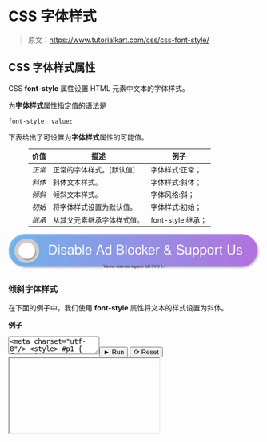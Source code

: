 # CSS 字体样式

> 原文：<https://www.tutorialkart.com/css/css-font-style/>

## CSS 字体样式属性

CSS **font-style** 属性设置 HTML 元素中文本的字体样式。

为**字体样式**属性指定值的语法是

```
font-style: value;
```

下表给出了可设置为**字体样式**属性的可能值。

<figure class="wp-block-table">

| 价值 | 描述 | 例子 |
| --- | --- | --- |
| *正常* | 正常的字体样式。[默认值] | 字体样式:正常； |
| *斜体* | 斜体文本样式。 | 字体样式:斜体； |
| *倾斜* | 倾斜文本样式。 | 字体风格:斜； |
| *初始* | 将字体样式设置为默认值。 | 字体样式:初始； |
| *继承* | 从其父元素继承字体样式值。 | font-style:继承； |

</figure>

[![](img/925da31b32d6bc3827932f6c8afb11bb.png)](https://www.tutorialkart.com/)

### 倾斜字体样式

在下面的例子中，我们使用 **font-style** 属性将文本的样式设置为斜体。

**例子**

<textarea name="html" id="code_1"><meta charset="utf-8"/> <style> #p1 { font-size: 25px; font-style: oblique; } </style> <p id="p1">这是一段话。</p></textarea><button class="coderun" onclick="submitCode_1()">► Run</button> <button class="codereset" onclick="resetCode_1()">⟳ Reset</button><iframe id="output_1" onload="resizeIframe(this)">&#13; </div>&#13; </div>&#13; </div> &#13; &#13; </div>&#13; <script>&amp;#13; let initValue_1='';&amp;#13; let html_editor_1;&amp;#13; let render_1 = function() {&amp;#13; let source = html_editor_1.getValue();&amp;#13; &amp;#13; let iframe = document.querySelector('#output_1'),&amp;#13; iframe_doc = iframe.contentDocument;&amp;#13; &amp;#13; iframe_doc.open();&amp;#13; iframe_doc.write(source);&amp;#13; iframe_doc.close();&amp;#13; };&amp;#13; &amp;#13; html_editor_1 = CodeMirror.fromTextArea(document.getElementById("code_1"), {&amp;#13; lineNumbers: false,&amp;#13; mode: "htmlmixed",&amp;#13; theme: "tk"&amp;#13; });&amp;#13; &amp;#13; // SETTING CODE EDITORS INITIAL CONTENT&amp;#13; $initValue_1 = html_editor_1.getValue();&amp;#13; render_1();&amp;#13; &amp;#13; function resetCode_1() {&amp;#13; html_editor_1.setValue($initValue_1);&amp;#13; render_1();&amp;#13; }&amp;#13; function submitCode_1() {&amp;#13; render_1();&amp;#13; }&amp;#13; </script> <h3>结论</h3> <p>在这个<a href="https://www.tutorialkart.com/css/"> CSS 教程</a>中，我们学习了<strong>字体样式</strong>属性，以及如何在 HTML 元素中使用这个属性，并附有示例。</p> </body> </html></iframe>